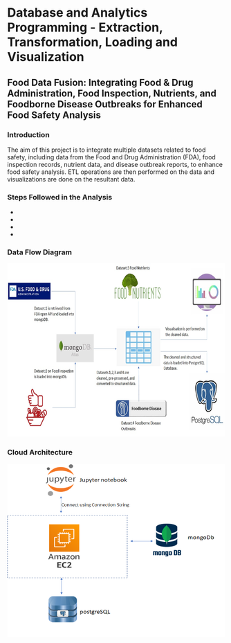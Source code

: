 # Database and Analytics Programming - Extraction, Transformation, Loading and Visualization

## Food Data Fusion: Integrating Food & Drug Administration, Food Inspection, Nutrients, and Foodborne Disease Outbreaks for Enhanced Food Safety Analysis

### Introduction
The aim of this project is to integrate multiple datasets related to food safety, including data from the Food and Drug Administration (FDA), food inspection records, nutrient data, and disease outbreak reports, to enhance food safety analysis. ETL operations are then performed on the data and visualizations are done on the resultant data.

### Steps Followed in the Analysis
*
*
*
*

### Data Flow Diagram
<img src="https://github.com/Subash2409/pheonix/blob/master/Data%20flow%20diagram.jpg" alt="Data Flow Diagram" width="600" height="400">

### Cloud Architecture
<img src="https://github.com/Subash2409/pheonix/blob/master/Cloud%20Architecture.png" alt="Cloud Architecture" width="600" height="400">
